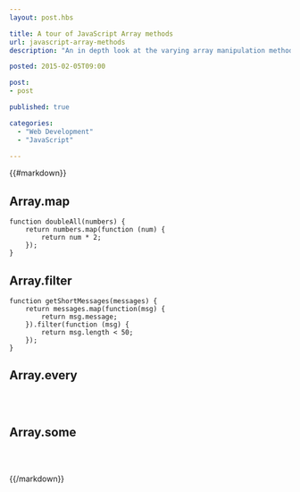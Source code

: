 ```yaml
---
layout: post.hbs

title: A tour of JavaScript Array methods
url: javascript-array-methods
description: "An in depth look at the varying array manipulation methods in JavaScript."

posted: 2015-02-05T09:00

post:
- post

published: true

categories:
  - "Web Development"
  - "JavaScript"

---
```


{{#markdown}}

## Array.map

<pre>
<code class="language-js">function doubleAll(numbers) {
	return numbers.map(function (num) {
		return num * 2;
	});
}</code>
</pre>

## Array.filter

<pre>
<code class="language-js">function getShortMessages(messages) {
	return messages.map(function(msg) {
		return msg.message;
	}).filter(function (msg) {
		return msg.length < 50;
	});
}</code>
</pre>

## Array.every

<pre>
<code class="language-js">
</code>
</pre>

## Array.some

<pre>
<code class="language-js">
</code>
</pre>

{{/markdown}}
